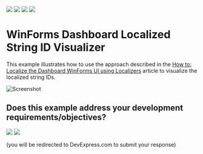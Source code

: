 <!-- default badges list -->
![](https://img.shields.io/endpoint?url=https://codecentral.devexpress.com/api/v1/VersionRange/135169608/18.1.3%2B)
[![](https://img.shields.io/badge/Open_in_DevExpress_Support_Center-FF7200?style=flat-square&logo=DevExpress&logoColor=white)](https://supportcenter.devexpress.com/ticket/details/T830583)
[![](https://img.shields.io/badge/📖_How_to_use_DevExpress_Examples-e9f6fc?style=flat-square)](https://docs.devexpress.com/GeneralInformation/403183)
[![](https://img.shields.io/badge/💬_Leave_Feedback-feecdd?style=flat-square)](#does-this-example-address-your-development-requirementsobjectives)
<!-- default badges end -->
# WinForms Dashboard Localized String ID Visualizer

This example illustrates how to use the approach described in the [How to: Localize the Dashboard WinForms UI using Localizers](https://docs.devexpress.com/Dashboard/15509/examples/winforms-designer-examples/how-to-localize-the-dashboard-winforms-ui-using-localizers) article to visualize the localized string IDs.

![Screenshot](https://github.com/DevExpress-Examples/winforms-dashboard-localize-stringid-visualizer/blob/18.1.3%2B/images/localizer.png)

<!-- feedback -->
## Does this example address your development requirements/objectives?

[<img src="https://www.devexpress.com/support/examples/i/yes-button.svg"/>](https://www.devexpress.com/support/examples/survey.xml?utm_source=github&utm_campaign=winforms-dashboard-localize-stringid-visualizer&~~~was_helpful=yes) [<img src="https://www.devexpress.com/support/examples/i/no-button.svg"/>](https://www.devexpress.com/support/examples/survey.xml?utm_source=github&utm_campaign=winforms-dashboard-localize-stringid-visualizer&~~~was_helpful=no)

(you will be redirected to DevExpress.com to submit your response)
<!-- feedback end -->
